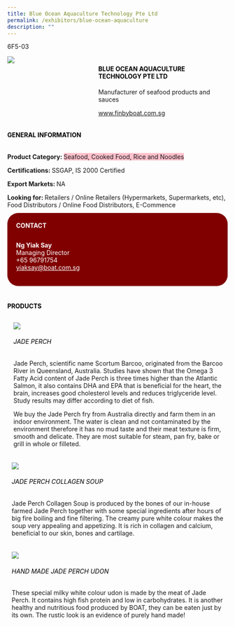 ```yaml
---
title: Blue Ocean Aquaculture Technology Pte Ltd
permalink: /exhibitors/blue-ocean-aquaculture
description: ""
---
```

<head>
	<div class="flex-paragraph">
		<!--hi there! this is a comment and will provide you with instructional guides-->
		<!--insert booth number here!-->
		<p style="text-transform: uppercase">6f5-03</p></div>
			<div class="flex-container" style="display: flex; flex-wrap: wrap;">
				<!--insert DOWNLOAD link of company logo between the " marks!-->
			<div class="card sgds" style="flex: 1 1 40%; display: block;"><img src="https://drive.google.com/uc?id=1p1dMu_3xZxvKM7wqmEjCFoZeFQbbpMd0&export=download"></div>
	<div class="card-sgds" style="flex: 1 1 58%; display: block; margin-left: 3px">
		<h4 style="text-transform: uppercase; color: black;"><!--insert the exhibitor's name between the <b> tags here--><b>Blue ocean aquaculture technology pte ltd</b></h4><!--insert the exhibitor's description between the <p> tags here-->
		<p>Manufacturer of seafood products and sauces</p>
		<!--insert the exhibitor's website link, making sure there is "https:// www." present please. make sure the entire https link goes in between the " marks-->
		<p><a href="www.finbyboat.com.sg" target="_blank"><!--insert the www website link here (no need for https)-->www.finbyboat.com.sg</a></p>
	</div>
</div>
</head>

<body>
	<h4 style="text-transform: uppercase; color: black;"><b>General Information</b></h4>
		<div class="flex-container" style="display: flex; flex-wrap: wrap;">
			<div class="card sgds" style="flex: 1 1 65%; display: block; align-self: stretch">
			<div class="flex-paragraph">
			<p><b>Product Category: </b><span style=" background-color: pink; border-radius: 10 px;"><!--insert the exhibitor's pdt cat between the <p> tags here-->Seafood, Cooked Food, Rice and Noodles</span></p> 
				<p><b>Certifications: </b><!--insert all the exhibitor's certifications between the </b> and </p> here-->SSGAP, IS 2000 Certified</p>
			<p><b>Export Markets: </b><!--insert all the exhibitor's export markets between the </b> and </p> here-->NA</p>
			<p style="margin-bottom: 10px;"><b>Looking for: </b><!--insert all the exhibitor's potential business partners between the </b> and </p> here-->Retailers / Online Retailers (Hypermarkets, Supermarkets, etc), Food Distributors / Online Food Distributors, E-Commence</p>
			</div>
		</div>
		<div class="card sgds" style="flex: 1 1 35%; padding: 10px; display: block; background-color: maroon; border-radius: 25px; align-self: center;">
		<h4 style="color: white; margin-top: 10px; margin-left: 10px;">CONTACT</h4>
		<div class="flex-paragraph">
			<!--replace with exhibitor's: -->
			<p style="padding: 10px; color: white;"><b><!-- POC name-->Ng Yiak Say</b><br><!-- designation-->Managing Director<br><!--contact number-->+65 96791754<br><!-- for linking purposes, insert their email after "mailto:"...--><a href="mailto:yiaksay@boat.com.sg" style="color: white;"><!--...and also include the display email before </a> here-->yiaksay@boat.com.sg</a></p>
		</div>
			</div>
		</div>
	<br>
		<h4 style="text-transform: uppercase; color: black;"><b>products</b></h4>
<div style="display: flex; flex-wrap: wrap;">
  <div class="card sgds" style="flex: 1 1 47%; margin: 10px; display: block;"><!--insert the exhibitor's DOWNLOAD image for product between the " marks here-->
	<div class="flex-image" style="display: block;"><img src="https://drive.google.com/uc?id=1756YZpto-KnRowgosq4NAzdGYc2yUnZx&export=download"></div>
	<div class="flex-paragraph">
		<h6 style="text-transform: uppercase; color: black;"><!--insert product name before </h6> and product description after <p>-->Jade Perch</h6>
		<p>Jade Perch, scientific name Scortum Barcoo, originated from the Barcoo River in Queensland, Australia. Studies have shown that the Omega 3 Fatty Acid content of Jade Perch is three times higher than the Atlantic Salmon, it also contains DHA and EPA that is beneficial for the heart, the brain, increases good cholesterol levels and reduces triglyceride level. Study results may differ according to diet of fish.

We buy the Jade Perch fry from Australia directly and farm them in an indoor environment. The water is clean and not contaminated by the environment therefore it has no mud taste and their meat texture is firm, smooth and delicate. They are most suitable for steam, pan fry, bake or grill in whole or filleted.



</p></div>
	</div>
		<div class="card sgds" style="flex: 1 1 47%; margin: 10px; display: block;">
		<div class="flex-image" style="display: block;"><img src="https://drive.google.com/uc?id=1alQSSVMpIa58xg_cgLXwTi8ZbHViLPj2&export=download"></div>
	<div class="flex-paragraph">
		<h6 style="text-transform: uppercase; color: black;">  
Jade perch collagen soup</h6>
		<p>Jade Perch Collagen Soup is produced by the bones of our in-house farmed Jade Perch together with some special ingredients after hours of big fire boiling and fine filtering. The creamy pure white colour makes the soup very appealing and appetizing. It is rich in collagen and calcium, beneficial to our skin, bones and cartilage.


</p></div>
	</div>
		<div class="card sgds" style="flex: 1 1 47%; margin: 10px; display: block;">
		<div class="flex-image" style="display: block;"><img src="https://drive.google.com/uc?id=1jE1u7mEzKjjfd1EuqKIT30rPpMa4hQ9U&export=download"></div>
	<div class="flex-paragraph">
		<h6 style="text-transform: uppercase; color: black;">Hand Made Jade Perch Udon</h6>
		<p>These special milky white colour udon is made by the meat of Jade Perch. It contains high fish protein and low in carbohydrates. It is another healthy and nutritious food produced by BOAT, they can be eaten just by its own. The rustic look is an evidence of purely hand made!

  

</p></div>
		</div>
	</div>
</body>